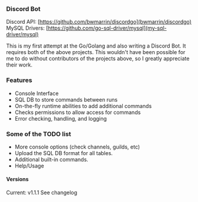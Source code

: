 ### Discord Bot
Discord API: [https://github.com/bwmarrin/discordgo](bwmarrin/discordgo)
MySQL Drivers: [https://github.com/go-sql-driver/mysql](my-sql-driver/mysql)

This is my first attempt at the Go/Golang and also writing a Discord Bot. It requires both of the above projects.
This wouldn't have been possible for me to do without contributors of the projects above, so I greatly appreciate their work.

### Features
+ Console Interface
+ SQL DB to store commands between runs
+ On-the-fly runtime abilities to add additional commands
+ Checks permissions to allow access for commands
+ Error checking, handling, and logging

### Some of the TODO list
+ More console options (check channels, guilds, etc)
+ Upload the SQL DB format for all tables.
+ Additional built-in commands.
+ Help/Usage

#### Versions
Current: v1.1.1
See changelog